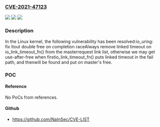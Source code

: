 ### [CVE-2021-47123](https://cve.mitre.org/cgi-bin/cvename.cgi?name=CVE-2021-47123)
![](https://img.shields.io/static/v1?label=Product&message=Linux&color=blue)
![](https://img.shields.io/static/v1?label=Version&message=90cd7e424969d%3C%201f64f5e903b9%20&color=brighgreen)
![](https://img.shields.io/static/v1?label=Vulnerability&message=n%2Fa&color=brighgreen)

### Description

In the Linux kernel, the following vulnerability has been resolved:io_uring: fix ltout double free on completion raceAlways remove linked timeout on io_link_timeout_fn() from the masterrequest link list, otherwise we may get use-after-free when firstio_link_timeout_fn() puts linked timeout in the fail path, and thenwill be found and put on master's free.

### POC

#### Reference
No PoCs from references.

#### Github
- https://github.com/NaInSec/CVE-LIST


